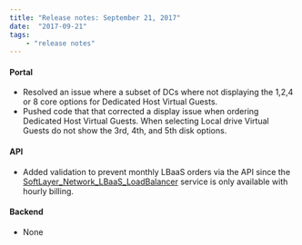 ```yaml
---
title: "Release notes: September 21, 2017"
date:  "2017-09-21"
tags:
    - "release notes"
---
```


#### Portal
+ Resolved an issue where a subset of DCs where not displaying the 1,2,4 or 8 core options for Dedicated Host Virtual Guests. 
+ Pushed code that that corrected a display issue when ordering Dedicated Host Virtual Guests. When selecting Local drive Virtual Guests do not show the 3rd, 4th, and 5th disk options. 

#### API
+ Added validation to prevent monthly LBaaS orders via the API since the [SoftLayer_Network_LBaaS_LoadBalancer](http://sldn.softlayer.com/reference/services/SoftLayer_Network_LBaaS_LoadBalancer) service is only available with hourly billing. 

#### Backend
+ None

